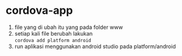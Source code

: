 # cordova-app

1. file yang di ubah itu yang pada folder www
2. setiap kali file berubah lakukan  
```cordova add platform android```
3. run aplikasi menggunakan android studio pada platform/android
